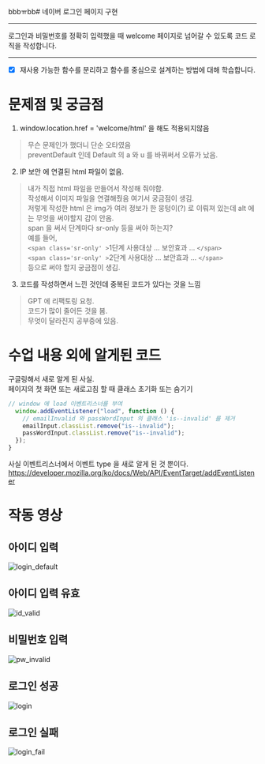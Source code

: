 bbbㅠbb# 네이버 로그인 페이지 구현

---

로그인과 비밀번호를 정확히 입력했을 때 welcome 페이지로 넘어갈 수 있도록 코드 로직을 작성합니다.


---
- [x] 재사용 가능한 함수를 분리하고 함수를 중심으로 설계하는 방법에 대해 학습합니다.



# 문제점 및 궁금점

1.  window.location.href = 'welcome/html' 을 해도 적용되지않음
>무슨 문제인가 했더니 단순 오타였음 </br>
preventDefault 인데 Default 의 a 와 u 를 바꿔써서 오류가 났음.

2.  IP 보안 에 연결된 html 파일이 없음.
> 내가 직접 html 파일을 만들어서 작성해 줘야함. </br>
작성해서 이미지 파일을 연결해줬음 여기서 궁금점이 생김.</br>
저렇게 작성한 html 은 img가 여러 정보가 한 뭉텅이(?) 로 이뤄져 있는데 alt 에는 무엇을 써야할지 감이 안옴.</br>
span 을 써서 단계마다 sr-only 등을 써야 하는지?</br>
예를 들어, </br>  `<span class='sr-only' >`1단계 사용대상 ... 보안효과 ... `</span>`</br>
`<span class='sr-only' >`2단계 사용대상 ... 보안효과 ... `</span>`</br>
등으로 써야 할지 궁금점이 생김.

3.  코드를 작성하면서 느낀 것인데 중복된 코드가 있다는 것을 느낌
> GPT 에 리팩토링 요청. </br>
코드가 많이 줄어든 것을 봄. </br>
무엇이 달라진지 공부중에 있음.

# 수업 내용 외에 알게된 코드

구글링해서 새로 알게 된 사실. </br>
페이지의 첫 화면 또는 새로고침 할 때 클래스 초기화 또는 숨기기
```js
// window 에 load 이벤트리스너를 부여
  window.addEventListener("load", function () {
    // emailInvalid 와 passWordInput 의 클래스 'is--invalid' 를 제거
    emailInput.classList.remove("is--invalid");
    passWordInput.classList.remove("is--invalid");
  });
}
```
사실 이벤트리스너에서 이벤트 type 을 새로 알게 된 것 뿐이다. </br>
https://developer.mozilla.org/ko/docs/Web/API/EventTarget/addEventListener


# 작동 영상
## 아이디 입력

![login_default](https://github.com/asdfqaz74/js-homework/assets/74591618/a7dbce7e-063a-4df4-9d94-73b5be1c48b0)

## 아이디 입력 유효

![id_valid](https://github.com/asdfqaz74/js-homework/assets/74591618/a378a0ee-9cbd-4bd4-850c-7e2104f3dcf1)

## 비밀번호 입력

![pw_invalid](https://github.com/asdfqaz74/js-homework/assets/74591618/f7887481-9d5f-4a28-b428-77c49f090b6f)

## 로그인 성공

![login](https://github.com/asdfqaz74/js-homework/assets/74591618/b96922a4-19ac-4a97-8b13-c75650f83ddd)

## 로그인 실패

![login_fail](https://github.com/asdfqaz74/js-homework/assets/74591618/291f3faa-ea47-4f09-8cbe-b07302159b4c)
